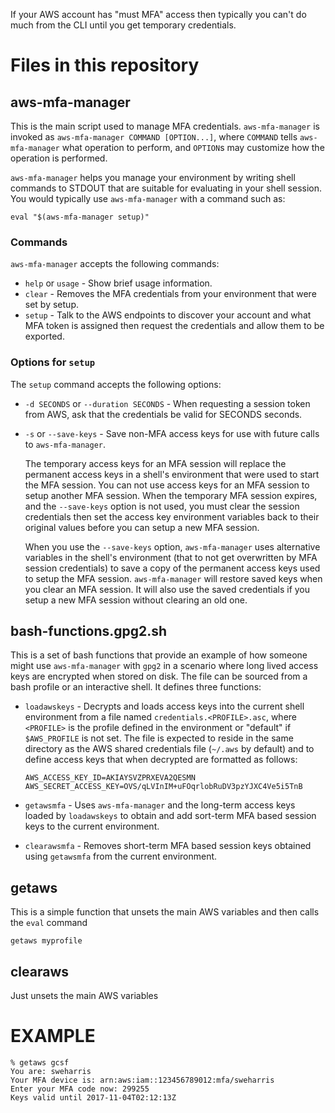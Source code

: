 If your AWS account has "must MFA" access then typically you can't do
much from the CLI until you get temporary credentials.

# Files in this repository

## aws-mfa-manager

This is the main script used to manage MFA credentials.  `aws-mfa-manager`
is invoked as `aws-mfa-manager COMMAND [OPTION...]`, where `COMMAND`
tells `aws-mfa-manager` what operation to perform, and `OPTION`s may
customize how the operation is performed.

`aws-mfa-manager` helps you manage your environment by writing shell
commands to STDOUT that are suitable for evaluating in your shell session.
You would typically use `aws-mfa-manager` with a command such as:

    eval "$(aws-mfa-manager setup)"

### Commands

`aws-mfa-manager` accepts the following commands:

* `help` or `usage` - Show brief usage information.
* `clear` - Removes the MFA credentials from your environment that were set
  by setup.
* `setup` - Talk to the AWS endpoints to discover your account and what
  MFA token is assigned then request the credentials and allow them to be
  exported.

### Options for `setup`

The `setup` command accepts the following options:

* `-d SECONDS` or `--duration SECONDS` - When requesting a session token from
  AWS, ask that the credentials be valid for SECONDS seconds.

* `-s` or `--save-keys` - Save non-MFA access keys for use with future calls
  to `aws-mfa-manager`.

  The temporary access keys for an MFA session will replace the permanent
  access keys in a shell's environment that were used to start the MFA
  session.  You can not use access keys for an MFA session to setup
  another MFA session.  When the temporary MFA session expires, and the
  `--save-keys` option is not used, you must clear the session credentials
  then set the access key environment variables back to their original values
  before you can setup a new MFA session.

  When you use the `--save-keys` option, `aws-mfa-manager` uses alternative
  variables in the shell's environment (that to not get overwritten by MFA
  session credentials) to save a copy of the permanent access keys used to
  setup the MFA session.  `aws-mfa-manager` will restore saved keys when you
  clear an MFA session.  It will also use the saved credentials if you setup a
  new MFA session without clearing an old one.

## bash-functions.gpg2.sh

This is a set of bash functions that provide an example of how someone
might use `aws-mfa-manager` with `gpg2` in a scenario where long lived
access keys are encrypted when stored on disk.  The file can be sourced
from a bash profile or an interactive shell.  It defines three functions:

* `loadawskeys` - Decrypts and loads access keys into the current
  shell environment from a file named `credentials.<PROFILE>.asc`, where
  `<PROFILE>` is the profile defined in the environment or "default" if
  `$AWS_PROFILE` is not set.  The file is expected to reside in the same
  directory as the AWS shared credentials file (`~/.aws` by default) and
  to define access keys that when decrypted are formatted as follows:

    ```
    AWS_ACCESS_KEY_ID=AKIAYSVZPRXEVA2QESMN
    AWS_SECRET_ACCESS_KEY=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
    ```

* `getawsmfa` - Uses `aws-mfa-manager` and the long-term access keys loaded
  by `loadawskeys` to obtain and add sort-term MFA based session keys to
  the current environment.

* `clearawsmfa` - Removes short-term MFA based session keys obtained using
  `getawsmfa` from the current environment.

## getaws

This is a simple function that unsets the main AWS variables
and then calls the `eval` command

    getaws myprofile

## clearaws

Just unsets the main AWS variables


# EXAMPLE

    % getaws gcsf
    You are: sweharris
    Your MFA device is: arn:aws:iam::123456789012:mfa/sweharris
    Enter your MFA code now: 299255
    Keys valid until 2017-11-04T02:12:13Z
